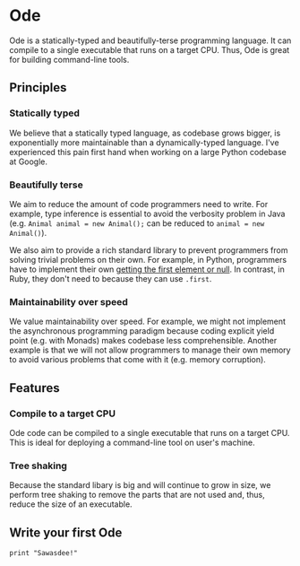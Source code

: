 Ode
=======

Ode is a statically-typed and beautifully-terse programming language. It can compile to a single executable that runs on a target CPU. Thus, Ode is great for building command-line tools.


Principles
-----------

### Statically typed

We believe that a statically typed language, as codebase grows bigger, is exponentially more maintainable than a dynamically-typed language. I've experienced this pain first hand when working on a large Python codebase at Google.

### Beautifully terse

We aim to reduce the amount of code programmers need to write. For example, type inference is essential to avoid the verbosity problem in Java (e.g. `Animal animal = new Animal();` can be reduced to `animal = new Animal()`).

We also aim to provide a rich standard library to prevent programmers from solving trivial problems on their own. For example, in Python, programmers have to implement their own [getting the first element or null](https://stackoverflow.com/questions/363944/python-idiom-to-return-first-item-or-none). In contrast, in Ruby, they don't need to because they can use `.first`.

### Maintainability over speed

We value maintainability over speed. For example, we might not implement the asynchronous programming paradigm because coding explicit yield point (e.g. with Monads) makes codebase less comprehensible. Another example is that we will not allow programmers to manage their own memory to avoid various problems that come with it (e.g. memory corruption).


Features
---------

### Compile to a target CPU

Ode code can be compiled to a single executable that runs on a target CPU. This is ideal for deploying a command-line tool on user's machine.

### Tree shaking

Because the standard libary is big and will continue to grow in size, we perform tree shaking to remove the parts that are not used and, thus, reduce the size of an executable.


Write your first Ode
---------------------

```
print "Sawasdee!"
```
